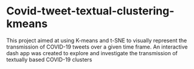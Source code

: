 # Covid-tweet-textual-clustering-kmeans
This project aimed at using K-means and t-SNE to visually represent the transmission of COVID-19 tweets over a given time frame. An interactive dash app was created to explore and investigate the transmission of textually based COVID-19 clusters
